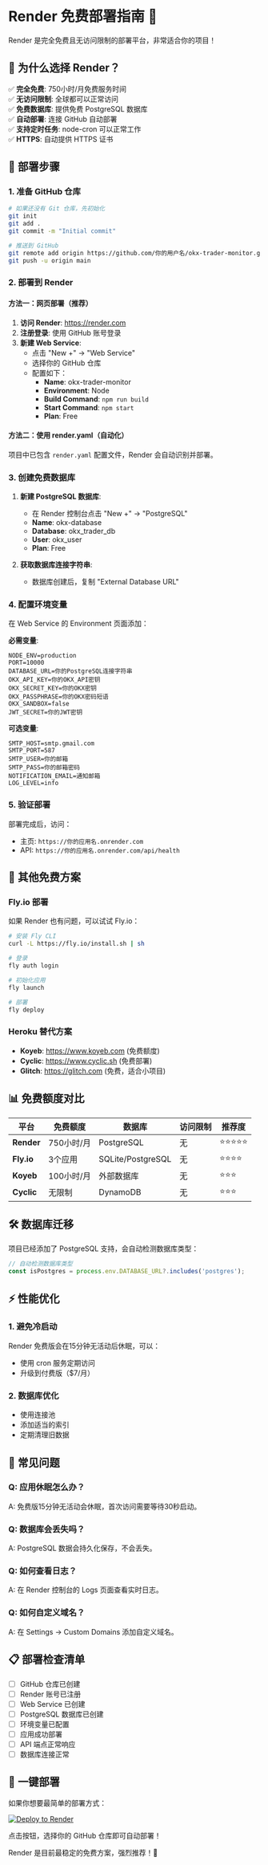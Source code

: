 # Render 免费部署指南 🌟

Render 是完全免费且无访问限制的部署平台，非常适合你的项目！

## 🎯 为什么选择 Render？

✅ **完全免费**: 750小时/月免费服务时间  
✅ **无访问限制**: 全球都可以正常访问  
✅ **免费数据库**: 提供免费 PostgreSQL 数据库  
✅ **自动部署**: 连接 GitHub 自动部署  
✅ **支持定时任务**: node-cron 可以正常工作  
✅ **HTTPS**: 自动提供 HTTPS 证书  

## 🚀 部署步骤

### 1. 准备 GitHub 仓库
```bash
# 如果还没有 Git 仓库，先初始化
git init
git add .
git commit -m "Initial commit"

# 推送到 GitHub
git remote add origin https://github.com/你的用户名/okx-trader-monitor.git
git push -u origin main
```

### 2. 部署到 Render

#### 方法一：网页部署（推荐）
1. **访问 Render**: https://render.com
2. **注册登录**: 使用 GitHub 账号登录
3. **新建 Web Service**: 
   - 点击 "New +" → "Web Service"
   - 选择你的 GitHub 仓库
   - 配置如下：
     - **Name**: okx-trader-monitor
     - **Environment**: Node
     - **Build Command**: `npm run build`
     - **Start Command**: `npm start`
     - **Plan**: Free

#### 方法二：使用 render.yaml（自动化）
项目中已包含 `render.yaml` 配置文件，Render 会自动识别并部署。

### 3. 创建免费数据库

1. **新建 PostgreSQL 数据库**:
   - 在 Render 控制台点击 "New +" → "PostgreSQL"
   - **Name**: okx-database
   - **Database**: okx_trader_db
   - **User**: okx_user
   - **Plan**: Free

2. **获取数据库连接字符串**:
   - 数据库创建后，复制 "External Database URL"

### 4. 配置环境变量

在 Web Service 的 Environment 页面添加：

**必需变量**:
```
NODE_ENV=production
PORT=10000
DATABASE_URL=你的PostgreSQL连接字符串
OKX_API_KEY=你的OKX_API密钥
OKX_SECRET_KEY=你的OKX密钥
OKX_PASSPHRASE=你的OKX密码短语
OKX_SANDBOX=false
JWT_SECRET=你的JWT密钥
```

**可选变量**:
```
SMTP_HOST=smtp.gmail.com
SMTP_PORT=587
SMTP_USER=你的邮箱
SMTP_PASS=你的邮箱密码
NOTIFICATION_EMAIL=通知邮箱
LOG_LEVEL=info
```

### 5. 验证部署

部署完成后，访问：
- 主页: `https://你的应用名.onrender.com`
- API: `https://你的应用名.onrender.com/api/health`

## 🔄 其他免费方案

### Fly.io 部署
如果 Render 也有问题，可以试试 Fly.io：

```bash
# 安装 Fly CLI
curl -L https://fly.io/install.sh | sh

# 登录
fly auth login

# 初始化应用
fly launch

# 部署
fly deploy
```

### Heroku 替代方案
- **Koyeb**: https://www.koyeb.com (免费额度)
- **Cyclic**: https://www.cyclic.sh (免费部署)
- **Glitch**: https://glitch.com (免费，适合小项目)

## 📊 免费额度对比

| 平台 | 免费额度 | 数据库 | 访问限制 | 推荐度 |
|------|----------|--------|----------|--------|
| **Render** | 750小时/月 | PostgreSQL | 无 | ⭐⭐⭐⭐⭐ |
| **Fly.io** | 3个应用 | SQLite/PostgreSQL | 无 | ⭐⭐⭐⭐ |
| **Koyeb** | 100小时/月 | 外部数据库 | 无 | ⭐⭐⭐ |
| **Cyclic** | 无限制 | DynamoDB | 无 | ⭐⭐⭐ |

## 🛠️ 数据库迁移

项目已经添加了 PostgreSQL 支持，会自动检测数据库类型：

```typescript
// 自动检测数据库类型
const isPostgres = process.env.DATABASE_URL?.includes('postgres');
```

## ⚡ 性能优化

### 1. 避免冷启动
Render 免费版会在15分钟无活动后休眠，可以：
- 使用 cron 服务定期访问
- 升级到付费版（$7/月）

### 2. 数据库优化
- 使用连接池
- 添加适当的索引
- 定期清理旧数据

## 🔧 常见问题

### Q: 应用休眠怎么办？
A: 免费版15分钟无活动会休眠，首次访问需要等待30秒启动。

### Q: 数据库会丢失吗？
A: PostgreSQL 数据会持久化保存，不会丢失。

### Q: 如何查看日志？
A: 在 Render 控制台的 Logs 页面查看实时日志。

### Q: 如何自定义域名？
A: 在 Settings → Custom Domains 添加自定义域名。

## 📋 部署检查清单

- [ ] GitHub 仓库已创建
- [ ] Render 账号已注册
- [ ] Web Service 已创建
- [ ] PostgreSQL 数据库已创建
- [ ] 环境变量已配置
- [ ] 应用成功部署
- [ ] API 端点正常响应
- [ ] 数据库连接正常

## 🎉 一键部署

如果你想要最简单的部署方式：

[![Deploy to Render](https://render.com/images/deploy-to-render-button.svg)](https://render.com/deploy)

点击按钮，选择你的 GitHub 仓库即可自动部署！

Render 是目前最稳定的免费方案，强烈推荐！🚀
